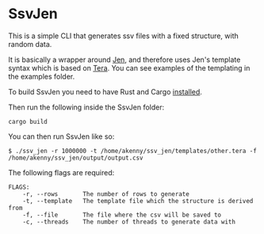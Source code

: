 # SsvJen

This is a simple CLI that generates ssv files with a fixed structure, with random data.

It is basically a wrapper around [Jen](https://github.com/whitfin/jen), and therefore uses Jen's template syntax which is based on [Tera](https://github.com/Keats/tera). You can see
examples of the templating in the examples folder.

To build SsvJen you need to have Rust and Cargo [installed](https://www.rust-lang.org/tools/install).

Then run the following inside the SsvJen folder:

```
cargo build
```

You can then run SsvJen like so:

```
$ ./ssv_jen -r 1000000 -t /home/akenny/ssv_jen/templates/other.tera -f /home/akenny/ssv_jen/output/output.csv
```
The following flags are required:

```
FLAGS:
    -r, --rows       The number of rows to generate
    -t, --template   The template file which the structure is derived from
    -f, --file       The file where the csv will be saved to
    -c, --threads    The number of threads to generate data with
```
